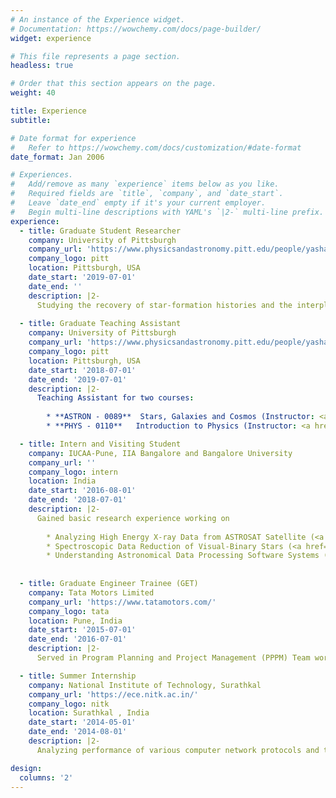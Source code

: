 ```yaml
---
# An instance of the Experience widget.
# Documentation: https://wowchemy.com/docs/page-builder/
widget: experience

# This file represents a page section.
headless: true

# Order that this section appears on the page.
weight: 40

title: Experience
subtitle:

# Date format for experience
#   Refer to https://wowchemy.com/docs/customization/#date-format
date_format: Jan 2006

# Experiences.
#   Add/remove as many `experience` items below as you like.
#   Required fields are `title`, `company`, and `date_start`.
#   Leave `date_end` empty if it's your current employer.
#   Begin multi-line descriptions with YAML's `|2-` multi-line prefix.
experience:
  - title: Graduate Student Researcher 
    company: University of Pittsburgh 
    company_url: 'https://www.physicsandastronomy.pitt.edu/people/yasha-kaushal'
    company_logo: pitt
    location: Pittsburgh, USA
    date_start: '2019-07-01'
    date_end: ''
    description: |2-
      Studying the recovery of star-formation histories and the interplay of stellar population parameters like stellar metallicity, light-weighted ages and dust attenuation with morphology, feedback processes and environment of LEGA-C galaxies using Bayesian SED modeling under guidance of <a href="https://rachelbezanson.github.io/" target="_blanck"> Dr. Rachel Bezanson</a>.
        
  - title: Graduate Teaching Assistant
    company: University of Pittsburgh 
    company_url: 'https://www.physicsandastronomy.pitt.edu/people/yasha-kaushal'
    company_logo: pitt
    location: Pittsburgh, USA
    date_start: '2018-07-01'
    date_end: '2019-07-01'
    description: |2- 
      Teaching Assistant for two courses:
      
        * **ASTRON - 0089**  Stars, Galaxies and Cosmos (Instructor: <a href="https://www.physicsandastronomy.pitt.edu/people/sandhya-m-rao"> Prof. Sandhya Rao </a>)
        * **PHYS - 0110**   Introduction to Physics (Instructor: <a href="https://www.physicsandastronomy.pitt.edu/people/matteo-broccio">Matteo Broccio</a>)

  - title: Intern and Visiting Student 
    company: IUCAA-Pune, IIA Bangalore and Bangalore University
    company_url: ''
    company_logo: intern
    location: India
    date_start: '2016-08-01'
    date_end: '2018-07-01'
    description: |2-
      Gained basic research experience working on 
      
        * Analyzing High Energy X-ray Data from ASTROSAT Satellite (<a href="http://www.iucaa.in/research.html" target="_blanck">Prof. Ranjeev Misra</a>) <a href="http://publication.iucaa.in/Khagol_115/HTML/2/" target="_blanck">Memories Here!</a>
        * Spectroscopic Data Reduction of Visual-Binary Stars (<a href="https://www.iau.org/administration/membership/individual/18608/" target="_blanck">Dr. Margarita Safonova</a>)
        * Understanding Astronomical Data Processing Software Systems (<a href="https://eng.bangaloreuniversity.ac.in/resume/phy-dr-vijayakumar-h-doddamani/" target="_blanck">Prof. V.K. Doddamani</a>) <br> <a href="https://github.com/yashakaushal/DTU-Conference-2018/blob/main/DTU.pdf" target="_blanck">Publication Here</a> 
        
  
  - title: Graduate Engineer Trainee (GET)
    company: Tata Motors Limited
    company_url: 'https://www.tatamotors.com/'
    company_logo: tata
    location: Pune, India
    date_start: '2015-07-01'
    date_end: '2016-07-01'
    description: |2- 
      Served in Program Planning and Project Management (PPPM) Team working on building project milestones and timelines for each department within the company which improved my management, leadership and team playing skills. 

  - title: Summer Internship 
    company: National Institute of Technology, Surathkal 
    company_url: 'https://ece.nitk.ac.in/'
    company_logo: nitk
    location: Surathkal , India
    date_start: '2014-05-01'
    date_end: '2014-08-01'
    description: |2-
      Analyzing performance of various computer network protocols and topologies in terms of their throughput and end-to-end delay using OPNET and ns-3 network simulators. Studied Zigbee protocol for wireless sensor networks in detail. (<a href="https://ece.nitk.ac.in/faculty/neelawar-shekar-vittal-shet">Prof. NSV Shet</a>) <br> <a href="http://www.ijmer.com/papers/Vol4_Issue7/Version-1/IJMER-47015562.pdf" target="_blanck">Publication Here</a> 

design:
  columns: '2'
---
```

